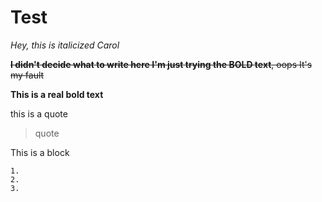 # Test

_Hey, this is italicized Carol_

~~**I didn't decide what to write here I'm just trying the BOLD text**, oops It's my fault~~

**This is a real bold text**

this is a quote
>quote

This is a block
```
1.
2.
3.
```
